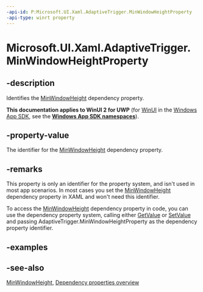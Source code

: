 ```yaml
---
-api-id: P:Microsoft.UI.Xaml.AdaptiveTrigger.MinWindowHeightProperty
-api-type: winrt property
---
```


<!-- Property syntax
public Windows.UI.Xaml.DependencyProperty MinWindowHeightProperty { get; }
-->

# Microsoft.UI.Xaml.AdaptiveTrigger.MinWindowHeightProperty

## -description
Identifies the [MinWindowHeight](adaptivetrigger_minwindowheight.md) dependency property.

**This documentation applies to WinUI 2 for UWP** (for [WinUI](/windows/apps/winui/winui3/) in the [Windows App SDK](/windows/apps/windows-app-sdk/), see the **[Windows App SDK namespaces](/windows/windows-app-sdk/api/winrt/)**).

## -property-value
The identifier for the [MinWindowHeight](adaptivetrigger_minwindowheight.md) dependency property.

## -remarks
This property is only an identifier for the property system, and isn't used in most app scenarios. In most cases you set the [MinWindowHeight](adaptivetrigger_minwindowheight.md) dependency property in XAML and won't need this identifier.

To access the [MinWindowHeight](adaptivetrigger_minwindowheight.md) dependency property in code, you can use the dependency property system, calling either [GetValue](dependencyobject_getvalue_229640130.md) or [SetValue](dependencyobject_setvalue_1212521140.md) and passing AdaptiveTrigger.MinWindowHeightProperty as the dependency property identifier.

## -examples

## -see-also
[MinWindowHeight](adaptivetrigger_minwindowheight.md), [Dependency properties overview](/windows/uwp/xaml-platform/dependency-properties-overview)
